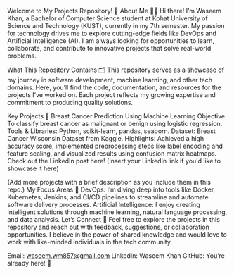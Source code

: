 Welcome to My Projects Repository! 🌟
About Me 👨‍💻
Hi there! I’m Waseem Khan, a Bachelor of Computer Science student at Kohat University of Science and Technology (KUST), currently in my 7th semester. My passion for technology drives me to explore cutting-edge fields like DevOps and Artificial Intelligence (AI). I am always looking for opportunities to learn, collaborate, and contribute to innovative projects that solve real-world problems.

What This Repository Contains 🗂️
This repository serves as a showcase of my journey in software development, machine learning, and other tech domains. Here, you’ll find the code, documentation, and resources for the projects I’ve worked on. Each project reflects my growing expertise and commitment to producing quality solutions.

Key Projects 🚀
Breast Cancer Prediction Using Machine Learning
Objective: To classify breast cancer as malignant or benign using logistic regression.
Tools & Libraries: Python, scikit-learn, pandas, seaborn.
Dataset: Breast Cancer Wisconsin Dataset from Kaggle.
Highlights: Achieved a high accuracy score, implemented preprocessing steps like label encoding and feature scaling, and visualized results using confusion matrix heatmaps.
Check out the LinkedIn post here! (Insert your LinkedIn link if you'd like to showcase it here)

(Add more projects with a brief description as you include them in this repo.)
My Focus Areas 📌
DevOps: I’m diving deep into tools like Docker, Kubernetes, Jenkins, and CI/CD pipelines to streamline and automate software delivery processes.
Artificial Intelligence: I enjoy creating intelligent solutions through machine learning, natural language processing, and data analysis.
Let’s Connect 🤝
Feel free to explore the projects in this repository and reach out with feedback, suggestions, or collaboration opportunities. I believe in the power of shared knowledge and would love to work with like-minded individuals in the tech community.

Email: waseem.wm857@gmail.com
LinkedIn: Waseem Khan
GitHub: You’re already here! 🎉
